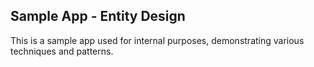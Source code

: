 ## Sample App - Entity Design
This is a sample app used for internal purposes, demonstrating various techniques and patterns.
